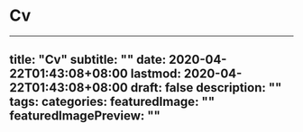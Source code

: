 # Cv

---
title: "Cv"
subtitle: ""
date: 2020-04-22T01:43:08+08:00
lastmod: 2020-04-22T01:43:08+08:00
draft: false
description: ""
tags: 
categories: 
featuredImage: ""
featuredImagePreview: ""
---
